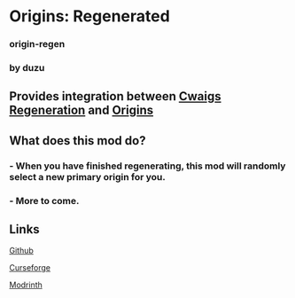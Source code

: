 # Origins: Regenerated
### origin-regen
### by duzu

## Provides integration between [Cwaigs Regeneration](https://modrinth.com/mod/regeneration) and [Origins](https://modrinth.com/mod/origins)

## What does this mod do?
### - When you have finished regenerating, this mod will randomly select a new primary origin for you.
### - More to come.

## Links
[Github](https://github.com/Duzos/origin-regen)

[Curseforge](https://legacy.curseforge.com/minecraft/mc-mods/origins-regenerated)

[Modrinth](https://modrinth.com/mod/origin-regen)